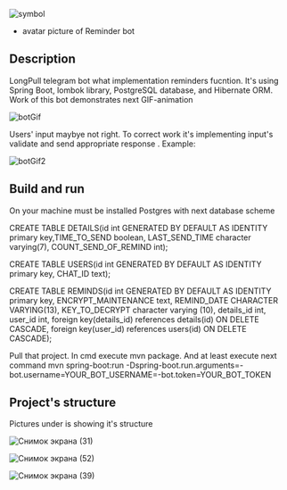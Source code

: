 ![symbol](https://user-images.githubusercontent.com/90979711/150548720-12608103-c91f-4500-b592-a6f6e2fb846f.jpg) 
* avatar picture of Reminder bot

## Description

LongPull telegram bot what implementation reminders fucntion. It's using Spring Boot, lombok library, PostgreSQL database, and Hibernate ORM.
Work of this bot demonstrates next GIF-animation 

![botGif](https://user-images.githubusercontent.com/90979711/158223939-0a0f2242-6bb1-42f9-ba80-6ea1fa9f1d1a.gif)


Users' input maybye not right. To correct work it's implementing input's validate and send appropriate response . Example:

![botGif2](https://user-images.githubusercontent.com/90979711/158227397-93380217-99e6-4abd-95eb-e2326dfcbe3e.gif)
 
## Build and run
On your machine must be installed Postgres with next database scheme

CREATE TABLE DETAILS(id int GENERATED BY DEFAULT AS IDENTITY primary key,TIME_TO_SEND boolean,
LAST_SEND_TIME character varying(7), COUNT_SEND_OF_REMIND int);

CREATE TABLE USERS(id int GENERATED BY DEFAULT AS IDENTITY primary key, CHAT_ID text);

CREATE TABLE REMINDS(id int GENERATED BY DEFAULT AS IDENTITY primary key,
ENCRYPT_MAINTENANCE text, REMIND_DATE CHARACTER VARYING(13), KEY_TO_DECRYPT character varying (10),
details_id int, user_id int,
foreign key(details_id) references details(id) ON DELETE CASCADE,
foreign key(user_id) references users(id) ON DELETE CASCADE);

Pull that project. In cmd execute mvn package. And at least execute next command
mvn spring-boot:run -Dspring-boot.run.arguments=-bot.username=YOUR_BOT_USERNAME=-bot.token=YOUR_BOT_TOKEN
## Project's structure
Pictures under is showing it's structure

![Снимок экрана (31)](https://user-images.githubusercontent.com/90979711/160171614-e315a65d-0554-495a-8080-cccf1d8b1f99.png)

![Снимок экрана (52)](https://user-images.githubusercontent.com/90979711/161579232-f9d2d707-92fd-4515-9c41-6ead04d9a88f.png)

![Снимок экрана (39)](https://user-images.githubusercontent.com/90979711/161579283-e59fc7ac-42d9-4085-b9d8-df7edf1adf8c.png)

